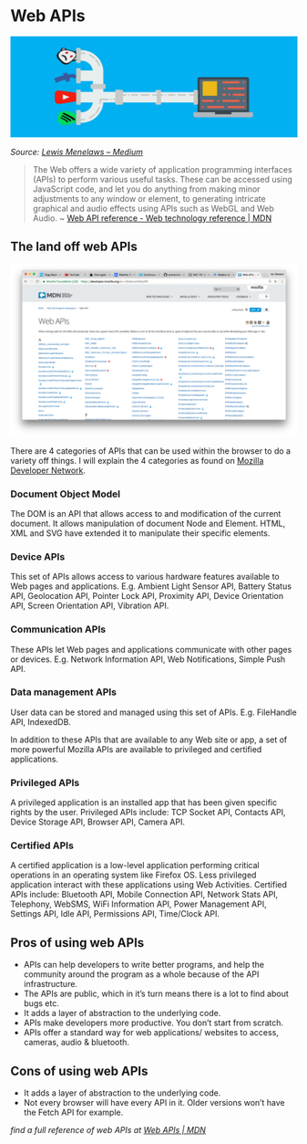 #  Web APIs
![Web APIs](./img/web-api-header.jpg)

_Source: [Lewis Menelaws – Medium](https://medium.com/@LewisMenelaws)_

> The Web offers a wide variety of  application programming interfaces (APIs) to perform various useful tasks. These can be accessed using JavaScript code, and let you do anything from making minor adjustments to any window or element, to generating intricate graphical and audio effects using APIs such as WebGL and Web Audio. ~ [Web API reference - Web technology reference | MDN](https://developer.mozilla.org/en-US/docs/Web/Reference/API)

## The land off web APIs
![Web API reference](./img/web-api-reference.png)

There are 4 categories of APIs that can be used within the browser to do a variety off things. I will explain the 4 categories as found on [Mozilla Developer Network](https://developer.mozilla.org/en-US/).

### Document Object Model
The DOM is an API that allows access to and modification of the current document. It allows manipulation of document Node and Element. HTML, XML and SVG have extended it to manipulate their specific elements.

### Device APIs
This set of APIs allows access to various hardware features available to Web pages and applications. E.g. Ambient Light Sensor API, Battery Status API, Geolocation API, Pointer Lock API, Proximity API, Device Orientation API, Screen Orientation API, Vibration API.

### Communication APIs
These APIs let Web pages and applications communicate with other pages or devices. E.g. Network Information API, Web Notifications, Simple Push API.

### Data management APIs
User data can be stored and managed using this set of APIs. E.g. FileHandle API, IndexedDB.

In addition to these APIs that are available to any Web site or app, a set of more powerful Mozilla APIs are available to privileged and certified applications.

### Privileged APIs
A privileged application is an installed app that has been given specific rights by the user. Privileged APIs include: TCP Socket API, Contacts API, Device Storage API, Browser API, Camera API.

### Certified APIs
A certified application is a low-level application performing critical operations in an operating system like Firefox OS. Less privileged application interact with these applications using Web Activities.  Certified APIs include: Bluetooth API, Mobile Connection API, Network Stats API, Telephony, WebSMS, WiFi Information API, Power Management API, Settings API, Idle API, Permissions API, Time/Clock API.

## Pros of using web APIs
* APIs can help developers to write better programs, and help the community around the program as a whole because of the API infrastructure.
* The  APIs are public, which in it’s turn means there is a lot to find about bugs etc.
* It adds a layer of abstraction to the underlying code.
* APIs make developers more productive. You don’t start from scratch.
* APIs offer a standard way for web applications/ websites to access, cameras, audio & bluetooth.

## Cons of using web APIs
*  It adds a layer of abstraction to the underlying code.
* Not every browser will have every API in it. Older versions won’t have the Fetch API for example.

_find a full reference of web APIs at [Web APIs | MDN](https://developer.mozilla.org/en-US/docs/Web/API)_
